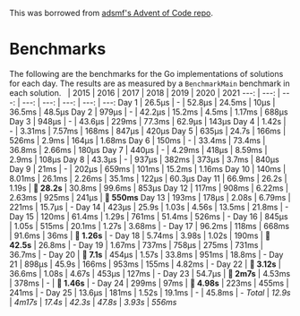 This was borrowed from [adsmf's Advent of Code repo](https://github.com/adsmf/adventofcode/tree/master/benchmarks).

# Benchmarks
The following are the benchmarks for the Go implementations of solutions for each day. The results are as measured by a `BenchmarkMain` benchmark in each solution.
 &nbsp;  | 2015 | 2016 | 2017 | 2018 | 2019 | 2020 | 2021
 ---:  | ---:  | ---:  | ---:  | ---:  | ---:  | ---:  | ---: 
Day 1 | 26.5µs | - | 52.8µs | 24.5ms | 10µs | 36.5ms | 48.5µs
Day 2 | 979µs | - | 42.2µs | 15.2ms | 4.5ms | 1.17ms | 688µs
Day 3 | 948µs | - | 43.6µs | 229ms | 77.3ms | 62.9µs | 143µs
Day 4 | 1.42s | - | 3.31ms | 7.57ms | 168ms | 847µs | 420µs
Day 5 | 635µs | 24.7s | 166ms | 526ms | 2.9ms | 164µs | 1.68ms
Day 6 | 150ms | - | 33.4ms | 73.4ms | 36.8ms | 2.66ms | 180µs
Day 7 | 440µs | - | 4.29ms | 418µs | 8.59ms | 2.9ms | 108µs
Day 8 | 43.3µs | - | 937µs | 382ms | 373µs | 3.7ms | 840µs
Day 9 | 21ms | - | 202µs | 659ms | 101ms | 15.2ms | 1.16ms
Day 10 | 140ms | 8.01ms | 26.1ms | 2.26ms | 35.1ms | 122µs | 60.3µs
Day 11 | 66.9ms | 26.2s | 1.19s | **🔴 28.2s** | 30.8ms | 99.6ms | 853µs
Day 12 | 117ms | 908ms | 6.22ms | 2.63ms | 925ms | 241µs | **🔴 550ms**
Day 13 | 193ms | 178µs | 2.08s | 6.79ms | 221ms | 15.7µs | -
Day 14 | 423µs | 25.9s | 1.03s | 4.56s | 13.5ms | 21.8ms | -
Day 15 | 120ms | 61.4ms | 1.29s | 761ms | 51.4ms | 526ms | -
Day 16 | 845µs | 1.05s | 515ms | 20.1ms | 1.27s | 3.68ms | -
Day 17 | 96.2ms | 118ms | 668ms | 91.6ms | 36ms | **🔴 1.26s** | -
Day 18 | 5.74ms | 3.98s | 1.02s | 190ms | **🔴 42.5s** | 26.8ms | -
Day 19 | 1.67ms | 737ms | 758µs | 275ms | 731ms | 36.7ms | -
Day 20 | **🔴 7.1s** | 454µs | 1.57s | 33.8ms | 951ms | 18.8ms | -
Day 21 | 898µs | 45.9s | 166ms | 953ms | 155ms | 4.82ms | -
Day 22 | **🔴 3.12s** | 36.6ms | 1.08s | 4.67s | 453µs | 127ms | -
Day 23 | 54.7µs | **🔴 2m7s** | 4.53ms | 378ms | - | **🔴 1.46s** | -
Day 24 | 299ms | 97ms | **🔴 4.98s** | 223ms | 455ms | 241ms | -
Day 25 | 13.6µs | 181ms | 1.52s | 19.1ms | - | 45.8ms | -
*Total* | *12.9s* | *4m17s* | *17.4s* | *42.3s* | *47.8s* | *3.93s* | *556ms*
